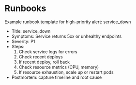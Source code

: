 # Runbooks

Example runbook template for high-priority alert: service_down

- Title: service_down
- Symptoms: Service returns 5xx or unhealthy endpoints
- Severity: P1
- Steps:
  1. Check service logs for errors
  2. Check recent deploys
  3. If recent deploy, roll back
  4. Check resource metrics (CPU, memory)
  5. If resource exhaustion, scale up or restart pods
- Postmortem: capture timeline and root cause
